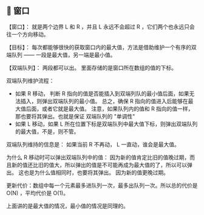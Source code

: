 ## 🍕 窗口

【窗口】： 就是两个边界 L 和 R ，并且 L 永远不会超过 R ，它们两个也永远只会往一个方向移动。

【目标】： 每次都能够很快的获取窗口内的最大值，方法是借助维护一个有序的双端队列 —— 一段是最大值，另一端是最小值。

【双端队列】： 两段都可以出。 里面存储的是窗口所在数组的值的下标。

双端队列维护流程：
- 如果 R 移动， 判断 R 指向的值是否能插入到双端列队的最小值后面，如果无法插入，则弹出双端队列的最小值。 总之，确保 R 指向的值进入后能够在最大值后面，或者它就是最大值。 注意，如果队列内的值和 R 指向的值一样，那也要将其弹出。也就是保证 双端队列的 "单调性"
- 如果 L 移动，如果 L 所在位置下标是双端队列中最大值下标，则弹出双端队列的最大值，不是，则不管。

双端队列维持的信息是： 如果当前 R 不再动， L 一直动，谁会是最大值。

为什么 R 移动时可以弹出双端队列中的值： 因为新的值肯定比旧的值晚过期，而且新的值还比旧的值大，所以弹出的值是不可能再成为最大值的了，所以可以弹出。 这也是为什么值相同时，也要将其弹出。 因为新的值更晚过期。

更新代价：数组中每一个元素最多进队列一次，最多出队列一次。所以总的代价是 O(N) ，平均代价是 O(1)。

上面讲的是最大值的情况，最小值的情况是同理的。
